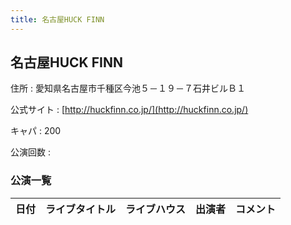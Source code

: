 ```yaml
---
title: 名古屋HUCK FINN
---
```

## 名古屋HUCK FINN


住所
:    愛知県名古屋市千種区今池５－１９－７石井ビルＢ１

公式サイト
:    [http://huckfinn.co.jp/](http://huckfinn.co.jp/)

キャパ
:    200

公演回数
: 


### 公演一覧

|日付|ライブタイトル|ライブハウス|出演者|コメント|
|---|------------|----------|-----|------|
